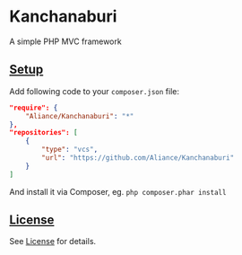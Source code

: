 # Kanchanaburi

A simple PHP MVC framework

## [Setup](#installation)

Add following code to your `composer.json` file:

```json
"require": {
    "Aliance/Kanchanaburi": "*"
},
"repositories": [
    {
        "type": "vcs",
        "url": "https://github.com/Aliance/Kanchanaburi"
    }
]
```

And install it via Composer, eg. `php composer.phar install`

## [License](#license)

See [License](LICENSE) for details.
